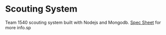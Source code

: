 # Scouting System
Team 1540 scouting system built with Nodejs and Mongodb. [Spec Sheet](SpecSheet.md) for more info.sp